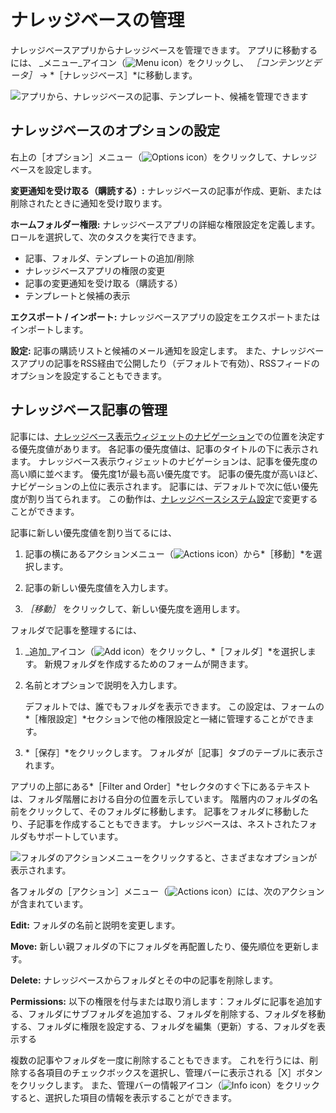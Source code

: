 # ナレッジベースの管理

ナレッジベースアプリからナレッジベースを管理できます。 アプリに移動するには、 _メニュー_アイコン（![Menu icon](../../images/icon-menu.png)）をクリックし、 *［コンテンツとデータ］* &rarr; *［ナレッジベース］*に移動します。

![アプリから、ナレッジベースの記事、テンプレート、候補を管理できます](./managing-the-knowledge-base/images/01.png)

## ナレッジベースのオプションの設定

   右上の［オプション］メニュー（![Options icon](../../images/icon-options.png)）をクリックして、ナレッジベースを設定します。

**変更通知を受け取る（購読する）:** ナレッジベースの記事が作成、更新、または削除されたときに通知を受け取ります。

**ホームフォルダー権限:** ナレッジベースアプリの詳細な権限設定を定義します。 ロールを選択して、次のタスクを実行できます。

* 記事、フォルダ、テンプレートの追加/削除
* ナレッジベースアプリの権限の変更
* 記事の変更通知を受け取る（購読する）
* テンプレートと候補の表示

**エクスポート / インポート:** ナレッジベースアプリの設定をエクスポートまたはインポートします。

**設定:** 記事の購読リストと候補のメール通知を設定します。 また、ナレッジベースアプリの記事をRSS経由で公開したり（デフォルトで有効）、RSSフィードのオプションを設定することもできます。

## ナレッジベース記事の管理

記事には、[ナレッジベース表示ウィジェットのナビゲーション](knowledge-base-display-widget.md)での位置を決定する優先度値があります。 各記事の優先度値は、記事のタイトルの下に表示されます。 ナレッジベース表示ウィジェットのナビゲーションは、記事を優先度の高い順に並べます。 優先度1が最も高い優先度です。 記事の優先度が高いほど、ナビゲーションの上位に表示されます。 記事には、デフォルトで次に低い優先度が割り当てられます。 この動作は、[ナレッジベースシステム設定](knowledge-base-system-settings.md)で変更することができます。

記事に新しい優先度値を割り当てるには、

1. 記事の横にあるアクションメニュー（![Actions icon](../../images/icon-actions.png)）から*［移動］*を選択します。

1. 記事の新しい優先度値を入力します。

1. *［移動］* をクリックして、新しい優先度を適用します。

フォルダで記事を整理するには、

1. _追加_アイコン（![Add icon](../../images/icon-add.png)）をクリックし、*［フォルダ］*を選択します。 新規フォルダを作成するためのフォームが開きます。

1. 名前とオプションで説明を入力します。

   デフォルトでは、誰でもフォルダを表示できます。 この設定は、フォームの*［権限設定］*セクションで他の権限設定と一緒に管理することができます。

1. *［保存］*をクリックします。 フォルダが［記事］タブのテーブルに表示されます。

アプリの上部にある*［Filter and Order］*セレクタのすぐ下にあるテキストは、フォルダ階層における自分の位置を示しています。 階層内のフォルダの名前をクリックして、そのフォルダに移動します。 記事をフォルダに移動したり、子記事を作成することもできます。 ナレッジベースは、ネストされたフォルダもサポートしています。

![フォルダのアクションメニューをクリックすると、さまざまなオプションが表示されます。](./managing-the-knowledge-base/images/03.png)

各フォルダの［アクション］メニュー（![Actions icon](../../images/icon-actions.png)）には、次のアクションが含まれています。

**Edit:** フォルダの名前と説明を変更します。

**Move:** 新しい親フォルダの下にフォルダを再配置したり、優先順位を更新します。

**Delete:** ナレッジベースからフォルダとその中の記事を削除します。

**Permissions:** 以下の権限を付与または取り消します：フォルダに記事を追加する、フォルダにサブフォルダを追加する、フォルダを削除する、フォルダを移動する、フォルダに権限を設定する、フォルダを編集（更新）する、フォルダを表示する

複数の記事やフォルダを一度に削除することもできます。 これを行うには、削除する各項目のチェックボックスを選択し、管理バーに表示される［X］ボタンをクリックします。 また、管理バーの情報アイコン（![Info icon](../../images/icon-information.png)）をクリックすると、選択した項目の情報を表示することができます。
